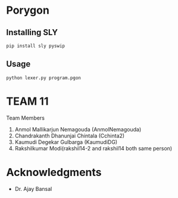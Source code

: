 # Porygon

## Installing SLY
``` pip install sly pyswip ``` 


## Usage
``` python lexer.py program.pgon ``` 


# TEAM 11

Team Members
1. Anmol Mallikarjun Nemagouda (AnmolNemagouda)
2. Chandrakanth Dhanunjai Chintala (Cchinta2)
3. Kaumudi Degekar Gulbarga (KaumudiDG)
4. Rakshilkumar Modi(rakshil14-2 and rakshil14 both same person)

# Acknowledgments
* Dr. Ajay Bansal

